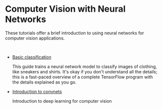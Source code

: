 # Computer Vision with Neural Networks

<p>These tutorials offer a brief introduction to using neural networks for computer vision applications.</p>
<p>&nbsp;</p>
<ul>
    <li>
        <p class="startli"><a class="el" href="https://www.tensorflow.org/tutorials/keras/classification">Basic classification</a></p>
        <p class="startli">This guide trains a neural network model to classify images of clothing, like sneakers and shirts. It's okay if you don't understand all the details; this is a fast-paced overview of a complete TensorFlow program with the details explained as you go.</p>
    </li>
    <li>
        <p class="startli"><a class="el" href="https://github.com/fchollet/deep-learning-with-python-notebooks/blob/master/chapter08_intro-to-dl-for-computer-vision.ipynb">Introduction to convnets</a></p>
        <p class="startli">Introduction to deep learning for computer vision</p>
    </li>
</ul>
